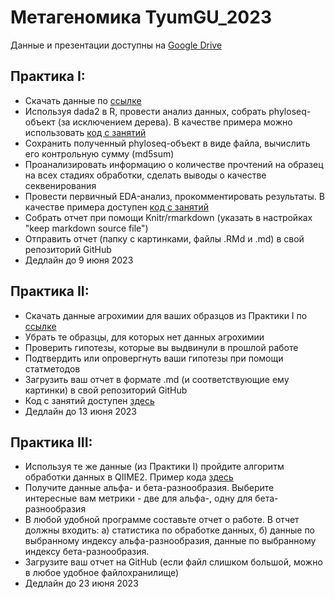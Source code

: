 # Метагеномика TyumGU_2023

Данные и презентации доступны на [Google Drive](https://drive.google.com/drive/folders/1hz8juRhOZ1xTNPb6A-U5zbF_8Fq5CYiG)

## Практика I:

* Скачать данные по [ссылке](https://drive.google.com/file/d/1vdaeJkCUwSFO5bM2muL6Xeoajrg70JSo/)
* Используя dada2 в R, провести анализ данных, собрать phyloseq-объект (за исключением дерева). В качестве примера можно использовать [код с занятий](/dada2_processing.md)
* Сохранить полученный phyloseq-объект в виде файла, вычислить его контрольную сумму (md5sum)
* Проанализировать информацию о количестве прочтений на образец на всех стадиях обработки, сделать выводы о качестве секвенирования
* Провести первичный EDA-анализ, прокомментировать результаты. В качестве примера доступен [код с занятий](/Basic_EDA.md)
* Собрать отчет при помощи Knitr/rmarkdown (указать в настройках "keep markdown source file")
* Отправить отчет (папку с картинками, файлы .RMd и .md) в свой репозиторий GitHub
* Дедлайн до 9 июня 2023

## Практика II:

* Скачать данные агрохимии для ваших образцов из Практики I по [ссылке](https://drive.google.com/file/d/1BxxkScU8GyPSoKdeKnA-SG3gVdExS2zK/view?usp=sharing)
* Убрать те образцы, для которых нет данных агрохимии
* Проверить гипотезы, которые вы выдвинули в прошлой работе
* Подтвердить или опровергнуть ваши гипотезы при помощи статметодов
* Загрузить ваш отчет в формате .md (и соответствующие ему картинки) в свой репозиторий GitHub
* Код с занятий доступен [здесь](/Tests_and_Hypotheses.md)
* Дедлайн до 13 июня 2023

## Практика III:

* Используя те же данные (из Практики I) пройдите алгоритм обработки данных в QIIME2. Пример кода [здесь](/QIIME2.ipynb)
* Получите данные альфа- и бета-разнообразия. Выберите интересные вам метрики - две для альфа-, одну для бета-разнообразия
* В любой удобной программе составьте отчет о работе. В отчет должны входить: а) статистика по обработке данных, б) данные по выбранному индексу альфа-разнообразия, данные по выбранному индексу бета-разнообразия.
* Загрузите ваш отчет на GitHub (если файл слишком большой, можно в любое удобное файлохранилище)
* Дедлайн до 23 июня 2023